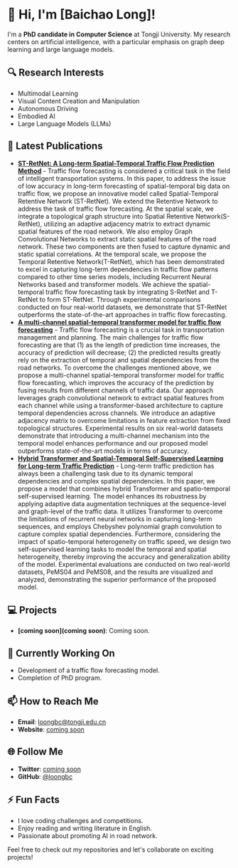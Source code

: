# 👋 Hi, I'm [Baichao Long]!

I'm a **PhD candidate in Computer Science** at Tongji University. My research centers on artificial intelligence, with a particular emphasis on graph deep learning and large language models.

## 🔍 Research Interests
- Multimodal Learning
- Visual Content Creation and Manipulation
- Autonomous Driving
- Embodied AI
- Large Language Models (LLMs)

## 📝 Latest Publications
- **[ST-RetNet: A Long-term Spatial-Temporal Traffic Flow Prediction Method](https://arxiv.org/pdf/2407.11074)** - Traffic flow forecasting is considered a critical task in the field of intelligent transportation systems. In this paper, to address the issue of low accuracy in long-term forecasting of spatial-temporal big data on traffic flow, we propose an innovative model called Spatial-Temporal Retentive Network (ST-RetNet). We extend the Retentive Network to address the task of traffic flow forecasting. At the spatial scale, we integrate a topological graph structure into Spatial Retentive Network(S-RetNet), utilizing an adaptive adjacency matrix to extract dynamic spatial features of the road network. We also employ Graph Convolutional Networks to extract static spatial features of the road network. These two components are then fused to capture dynamic and static spatial correlations. At the temporal scale, we propose the Temporal Retentive Network(T-RetNet), which has been demonstrated to excel in capturing long-term dependencies in traffic flow patterns compared to other time series models, including Recurrent Neural Networks based and transformer models. We achieve the spatial-temporal traffic flow forecasting task by integrating S-RetNet and T-RetNet to form ST-RetNet. Through experimental comparisons conducted on four real-world datasets, we demonstrate that ST-RetNet outperforms the state-of-the-art approaches in traffic flow forecasting.
- **[A multi-channel spatial-temporal transformer model for traffic flow forecasting](https://arxiv.org/pdf/2405.06266)** - Traffic flow forecasting is a crucial task in transportation management and planning. The main challenges for traffic flow forecasting are that (1) as the length of prediction time increases, the accuracy of prediction will decrease; (2) the predicted results greatly rely on the extraction of temporal and spatial dependencies from the road networks. To overcome the challenges mentioned above, we propose a multi-channel spatial-temporal transformer model for traffic flow forecasting, which improves the accuracy of the prediction by fusing results from different channels of traffic data. Our approach leverages graph convolutional network to extract spatial features from each channel while using a transformer-based architecture to capture temporal dependencies across channels. We introduce an adaptive adjacency matrix to overcome limitations in feature extraction from fixed topological structures. Experimental results on six real-world datasets demonstrate that introducing a multi-channel mechanism into the temporal model enhances performance and our proposed model outperforms state-of-the-art models in terms of accuracy.
- **[Hybrid Transformer and Spatial-Temporal Self-Supervised Learning for Long-term Traffic Prediction](https://arxiv.org/abs/2401.16453)** - Long-term traffic prediction has always been a challenging task due to its dynamic temporal dependencies and complex spatial dependencies. In this paper, we propose a model that combines hybrid Transformer and spatio-temporal self-supervised learning. The model enhances its robustness by applying adaptive data augmentation techniques at the sequence-level and graph-level of the traffic data. It utilizes Transformer to overcome the limitations of recurrent neural networks in capturing long-term sequences, and employs Chebyshev polynomial graph convolution to capture complex spatial dependencies. Furthermore, considering the impact of spatio-temporal heterogeneity on traffic speed, we design two self-supervised learning tasks to model the temporal and spatial heterogeneity, thereby improving the accuracy and generalization ability of the model. Experimental evaluations are conducted on two real-world datasets, PeMS04 and PeMS08, and the results are visualized and analyzed, demonstrating the superior performance of the proposed model.

## 💻 Projects
- **[coming soon](coming soon)**: Coming soon.

## 🌱 Currently Working On
- Development of a traffic flow forecasting model.
- Completion of PhD program.

## 📫 How to Reach Me
- **Email**: [loongbc@tongji.edu.cn](mailto:loongbc@tongji.edu.cn)
- **Website**: [coming soon]()

## 🌐 Follow Me
- **Twitter**: [coming soon]()
- **GitHub**: [@loongbc](https://github.com/loongbc)

## ⚡ Fun Facts
- I love coding challenges and competitions.
- Enjoy reading and writing literature in English.
- Passionate about promoting AI in road network.

Feel free to check out my repositories and let's collaborate on exciting projects!
